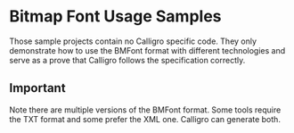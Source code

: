 # Bitmap Font Usage Samples

Those sample projects contain no Calligro specific code.
They only demonstrate how to use the BMFont format with different technologies and serve as a prove that Calligro follows the specification correctly.

## Important

Note there are multiple versions of the BMFont format. 
Some tools require the TXT format and some prefer the XML one.
Calligro can generate both.
